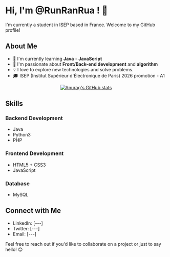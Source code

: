 # Hi, I'm @RunRanRua ! 👋

I'm currently a student in ISEP based in France. Welcome to my GitHub profile! 

## About Me

- 💼 I'm currently learning **Java** - **JavaScript**
- 🌱 I'm passionate about **Front/Back-end development** and **algorithm**
- 💡 I love to explore new technologies and solve problems.
- 🎓 ISEP (Institut Supérieur d'Électronique de Paris) 2026 promotion - A1

<div align="center">
  
  [![Anurag's GitHub stats](https://github-readme-stats.vercel.app/api?username=RunRanRua&show_icons=true&theme=tokyonight)](https://github.com/anuraghazra/github-readme-stats)
</div>

## Skills

### Backend Development
- Java
- Python3
- PHP

### Frontend Development
- HTML5 + CSS3
- JavaScript

### Database
- MySQL

## Connect with Me

- LinkedIn: [---]
- Twitter: [---]
- Email: [---]

Feel free to reach out if you'd like to collaborate on a project or just to say hello! 😊


<!---
RunRanRua/RunRanRua is a ✨ special ✨ repository because its `README.md` (this file) appears on your GitHub profile.
You can click the Preview link to take a look at your changes.
--->
